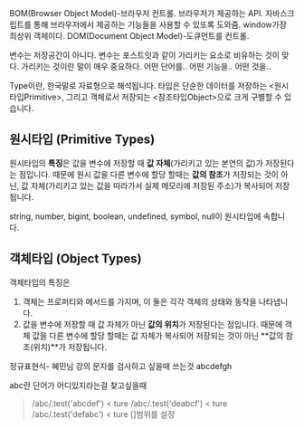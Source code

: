 BOM(Browser Object Model)-브라우저 컨트롤. 브라우저가 제공하는 API. 자바스크립트를 통해 브라우저에서 제공하는 기능들을 사용할 수 있또록 도와줌. window가장 최상위 객체이다.
DOM(Document Object Model)-도큐먼트를 컨트롤.

변수는 저장공간이 아니다. 변수는 포스트잇과 같이 가리키는 요소로 비유하는 것이 맞다. 가리키는 것이란 말이 매우 중요하다. 어떤 단어를.. 어떤 기능을.. 어떤 것을..

Type이란, 한국말로 자료형으로 해석됩니다.
타입은 단순한 데이터를 저장하는 <원시타입Primitive>, 그리고 객체로서 저장되는 <참조타입Object>으로 크게 구별할 수 있습니다.

## 원시타입 (Primitive Types)

원시타입의 **특징**은 값을 변수에 저장할 때 **값 자체**(가리키고 있는 본연의 값)가 저장된다는 점입니다. 때문에 원시 값을 다른 변수에 할당 할때는 **값의 참조**가 저장되는 것이 아닌, 값 자체(가리키고 있는 값을 따라가서 실제 메모리에 저장된 주소)가 복사되어 저장됩니다.

string, number, bigint, boolean, undefined, symbol, null이 원시타입에 속합니다.

## 객체타입 (Object Types)

객체타입의 특징은

1. 객체는 프로퍼티와 메서드를 가지며, 이 둘은 각각 객체의 상태와 동작을 나타냅니다.
2. 값을 변수에 저장할 때 값 자체가 아닌 **값의 위치**가 저장된다는 점입니다. 때문에 객체 값을 다른 변수에 할당 할때는 값 자체가 복사되어 저장되는 것이 아닌 **값의 참조(위치)**가 저장됩니다.

정규표현식- 혜민님 강의
문자를 검사하고 싶을때 쓰는것
abcdefgh

abc란 단어가 어디있지라는걸 찾고싶을때

> /abc/.test('abcdef')
> < ture
> /abc/.test('deabcf')
> < ture
> /abc/.test('defabc')
> < ture
> []범위를 설정
